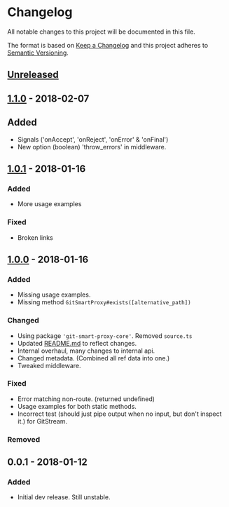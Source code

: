 # Changelog

All notable changes to this project will be documented in this file.

The format is based on [Keep a Changelog](http://keepachangelog.com/en/1.0.0/)
and this project adheres to [Semantic Versioning](http://semver.org/spec/v2.0.0.html).

## [Unreleased]

## [1.1.0] - 2018-02-07

## Added

- Signals ('onAccept', 'onReject', 'onError' & 'onFinal')
- New option (boolean) 'throw_errors' in middleware.

## [1.0.1] - 2018-01-16

### Added

- More usage examples

### Fixed

- Broken links

## [1.0.0] - 2018-01-16

### Added

- Missing usage examples.
- Missing method `GitSmartProxy#exists([alternative_path])`

### Changed

- Using package `'git-smart-proxy-core'`. Removed `source.ts`
- Updated [README.md](./README.md) to reflect changes.
- Internal overhaul, many changes to internal api.
- Changed metadata. (Combined all ref data into one.)
- Tweaked middleware.

### Fixed

- Error matching non-route. (returned undefined)
- Usage examples for both static methods.
- Incorrect test (should just pipe output when no input, but don't inspect it.) for GitStream.

### Removed

## 0.0.1 - 2018-01-12

### Added

- Initial dev release. Still unstable.

[Unreleased]: https://github.com/revam/git-koa-smart-proxy/compare/v1.1.0...HEAD
[1.1.0]: https://github.com/revam/git-koa-smart-proxy/compare/v1.0.1..v1.1.0
[1.0.1]: https://github.com/revam/git-koa-smart-proxy/compare/v1.0.0...v1.0.1
[1.0.0]: https://github.com/revam/git-koa-smart-proxy/compare/v0.0.1...v1.0.0
